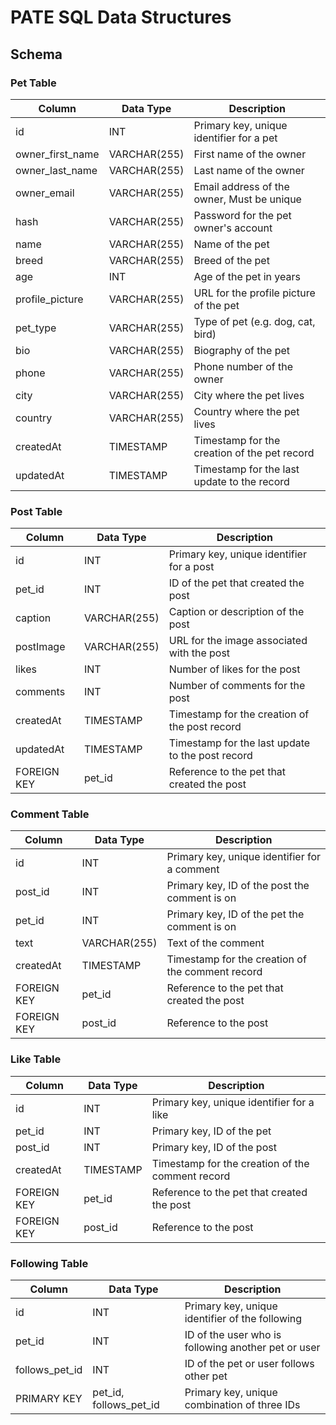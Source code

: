 PATE SQL Data Structures
=======================================

Schema
------

### Pet Table

| Column | Data Type | Description |
| --- | --- | --- |
| id | INT | Primary key, unique identifier for a pet |
| owner_first_name | VARCHAR(255) | First name of the owner |
| owner_last_name | VARCHAR(255) | Last name of the owner |
| owner_email | VARCHAR(255) | Email address of the owner, Must be unique |
| hash | VARCHAR(255) | Password for the pet owner's account |
| name | VARCHAR(255) | Name of the pet |
| breed | VARCHAR(255) | Breed of the pet |
| age | INT | Age of the pet in years |
| profile_picture | VARCHAR(255) | URL for the profile picture of the pet |
| pet_type | VARCHAR(255) | Type of pet (e.g. dog, cat, bird) |
| bio | VARCHAR(255) | Biography of the pet |
| phone | VARCHAR(255) | Phone number of the owner |
| city | VARCHAR(255) | City where the pet lives |
| country | VARCHAR(255) | Country where the pet lives |
| createdAt | TIMESTAMP | Timestamp for the creation of the pet record |
| updatedAt | TIMESTAMP | Timestamp for the last update to the record |

### Post Table

| Column | Data Type | Description |
| --- | --- | --- |
| id | INT | Primary key, unique identifier for a post |
| pet_id | INT | ID of the pet that created the post |
| caption | VARCHAR(255) | Caption or description of the post |
| postImage | VARCHAR(255) | URL for the image associated with the post |
| likes | INT | Number of likes for the post |
| comments | INT | Number of comments for the post |
| createdAt | TIMESTAMP | Timestamp for the creation of the post record |
| updatedAt | TIMESTAMP | Timestamp for the last update to the post record |
| FOREIGN KEY | pet_id | Reference to the pet that created the post |

### Comment Table

| Column | Data Type | Description |
| --- | --- | --- |
| id | INT | Primary key, unique identifier for a comment |
| post_id | INT | Primary key, ID of the post the comment is on |
| pet_id | INT | Primary key, ID of the pet the comment is on |
| text | VARCHAR(255) | Text of the comment |
| createdAt | TIMESTAMP | Timestamp for the creation of the comment record |
| FOREIGN KEY | pet_id | Reference to the pet that created the post |
| FOREIGN KEY | post_id | Reference to the post |

### Like Table

| Column | Data Type | Description |
| --- | --- | --- |
| id | INT | Primary key, unique identifier for a like |
| pet_id | INT | Primary key, ID of the pet |
| post_id | INT | Primary key, ID of the post |
| createdAt | TIMESTAMP | Timestamp for the creation of the comment record |
| FOREIGN KEY | pet_id | Reference to the pet that created the post |
| FOREIGN KEY | post_id | Reference to the post |

### Following Table

| Column | Data Type | Description |
| --- | --- | --- |
| id | INT | Primary key, unique identifier of the following |
| pet_id | INT | ID of the user who is following another pet or user |
| follows_pet_id | INT | ID of the pet or user follows other pet |
| PRIMARY KEY | pet_id, follows_pet_id | Primary key, unique combination of three IDs |
